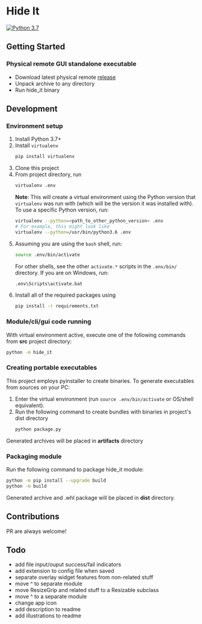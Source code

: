 # Hide It
[![Python 3.7](https://img.shields.io/badge/python-3.7-blue.svg)](https://www.python.org/downloads/release/python-370/)

## Getting Started
### Physical remote GUI standalone executable
* Download latest physical remote [release](https://github.com/k5md/Hide-It/releases/latest)
* Unpack archive to any directory
* Run hide_it binary

## Development
### Environment setup
1.  Install Python 3.7+
2.  Install `virtualenv`
    ```sh
    pip install virtualenv
    ```
3.  Clone this project
4.  From project directory, run
    ```sh
    virtualenv .env
    ```
    **Note**: This will create a virtual environment using the Python version
    that `virtualenv` was run with (which will be the version it was installed
    with). To use a specific Python version, run:
    ```sh
    virtualenv --python=<path_to_other_python_version> .env
    # For example, this might look like
    virtualenv --python=/usr/bin/python3.6 .env
    ```
5.  Assuming you are using the `bash` shell, run:
    ```sh
    source .env/bin/activate
    ```
    For other shells, see the other `activate.*` scripts in the `.env/bin/`
    directory. If you are on Windows, run:
    ```sh
    .env\Scripts\activate.bat
    ```
6.  Install all of the required packages using
    ```sh
    pip install -r requirements.txt
    ```

### Module/cli/gui code running
With virtual environment active, execute one of the following commands from **src** project directory:
```sh
python -m hide_it
```

### Creating portable executables
This project employs pyinstaller to create binaries. To generate executables from sources on your PC:
1. Enter the virtual environment (run `source .env/bin/activate` or OS/shell equivalent).
2.  Run the following command to create bundles with binaries in project's dist directory
    ```sh
    python package.py
    ```
Generated archives will be placed in **artifacts** directory
### Packaging module
Run the following command to package hide_it module:
```sh
python -m pip install --upgrade build
python -m build
```
Generated archive and .whl package will be placed in **dist** directory.

## Contributions
PR are always welcome!

## Todo
- add file input/ouput success/fail indicators
- add extension to config file when saved
- separate overlay widget features from non-related stuff
- move ^ to separate module
- move ResizeGrip and related stuff to a Resizable subclass 
- move ^ to a separate module
- change app icon
- add description to readme
- add illustrations to readme